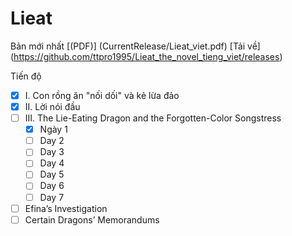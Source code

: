 # Lieat

Bản mới nhất [(PDF)] (CurrentRelease/Lieat_viet.pdf)
[Tải về] (https://github.com/ttpro1995/Lieat_the_novel_tieng_viet/releases)


Tiến độ <br>
- [X] I. Con rồng ăn "nối dối" và kẻ lừa đảo
- [X] II. Lời nói đầu
- [ ] III. The Lie-Eating Dragon and the Forgotten-Color Songstress
    - [X] Ngày 1
    - [ ] Day 2
    - [ ] Day 3
    - [ ] Day 4
    - [ ] Day 5
    - [ ] Day 6
    - [ ] Day 7
- [ ] Efina’s Investigation
- [ ] Certain Dragons’ Memorandums
